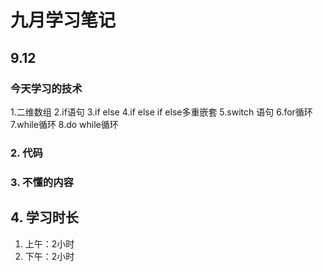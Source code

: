 
# 九月学习笔记

## 9.12
### 今天学习的技术
1.二维数组
2.if语句
3.if   else
4.if  else if  else多重嵌套
5.switch 语句
6.for循环
7.while循环
8.do while循环
### 2. 代码

### 3. 不懂的内容

## 4. 学习时长
1. 上午：2小时
2. 下午：2小时
 
